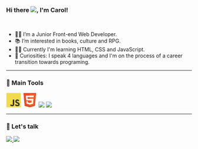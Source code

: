### Hi there <img src="https://raw.githubusercontent.com/MartinHeinz/MartinHeinz/master/wave.gif" width="15px">, I'm Carol!
</br>

- 👩‍💻 I’m a Junior Front-end Web Developer.
- 📚 I’m interested in books, culture and RPG.
- 👩‍🎓 Currently I'm learning HTML, CSS and JavaScript.
- 🔎 Curiosities: I speak 4 languages and I'm on the process of a career transition towards programing.

----

### 🧰 Main Tools
<div>
<img src="https://raw.githubusercontent.com/devicons/devicon/1119b9f84c0290e0f0b38982099a2bd027a48bf1/icons/javascript/javascript-original.svg" width="40px"> <img src="https://raw.githubusercontent.com/devicons/devicon/1119b9f84c0290e0f0b38982099a2bd027a48bf1/icons/html5/html5-original.svg" width="40px"> <img src="https://www.svgrepo.com/show/303481/css-3-logo.svg" width="40px"> <img src="https://www.svgrepo.com/show/349374/git.svg" width="40px">
</div>  

----
 
  ### 💬 Let's talk 
 <div>
   <a href="mailto:carolnikolic@gmail.com">
     <img src="https://img.shields.io/badge/-Gmail-%23333?style=for-the-badge&logo=gmail&logoColor=red" target="_blank">
   </a>
   <a href="https://www.linkedin.com/in/caroline-almeida-nikolic-a605491b0/" target="blank">
     <img src="https://img.shields.io/badge/-LinkedIn-%230077B5?style=for-the-badge&logo=linkedin&logoColor=white" target="_blank">
   </a>
 </div>
